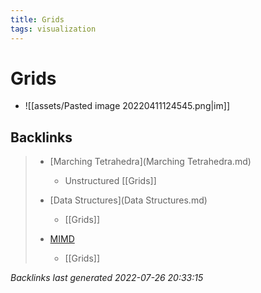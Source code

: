 ```yaml
---
title: Grids
tags: visualization
---
```


# Grids
- ![[assets/Pasted image 20220411124545.png|im]]


































































































## Backlinks

> - [Marching Tetrahedra](Marching Tetrahedra.md)
>   - Unstructured [[Grids]]
>    
> - [Data Structures](Data Structures.md)
>   - [[Grids]]
>    
> - [MIMD](MIMD.md)
>   - [[Grids]]

_Backlinks last generated 2022-07-26 20:33:15_
